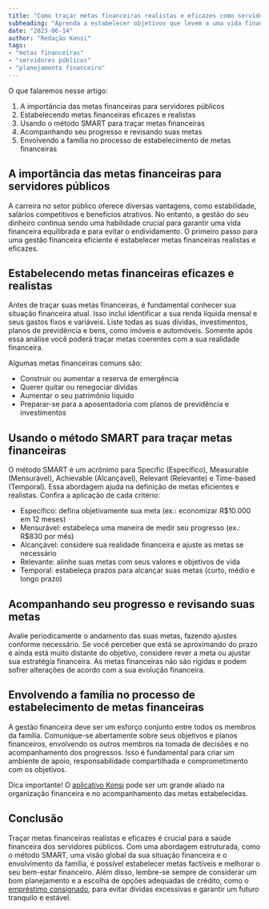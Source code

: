 ```yaml
---
title: "Como traçar metas financeiras realistas e eficazes como servidor público"
subheading: "Aprenda a estabelecer objetivos que levem a uma vida financeira equilibrada e sustentável"
date: "2023-06-14"
author: "Redação Konsi"
tags:
- "metas financeiras"
- "servidores públicos"
- "planejamento financeiro"
---
```


O que falaremos nesse artigo:
1. A importância das metas financeiras para servidores públicos
2. Estabelecendo metas financeiras eficazes e realistas
3. Usando o método SMART para traçar metas financeiras
4. Acompanhando seu progresso e revisando suas metas
5. Envolvendo a família no processo de estabelecimento de metas financeiras

A importância das metas financeiras para servidores públicos
---

A carreira no setor público oferece diversas vantagens, como estabilidade, salários competitivos e benefícios atrativos. No entanto, a gestão do seu dinheiro continua sendo uma habilidade crucial para garantir uma vida financeira equilibrada e para evitar o endividamento. O primeiro passo para uma gestão financeira eficiente é estabelecer metas financeiras realistas e eficazes.

Estabelecendo metas financeiras eficazes e realistas
---

Antes de traçar suas metas financeiras, é fundamental conhecer sua situação financeira atual. Isso inclui identificar a sua renda líquida mensal e seus gastos fixos e variáveis. Liste todas as suas dívidas, investimentos, planos de previdência e bens, como imóveis e automóveis. Somente após essa análise você poderá traçar metas coerentes com a sua realidade financeira.

Algumas metas financeiras comuns são:

- Construir ou aumentar a reserva de emergência
- Querer quitar ou renegociar dívidas
- Aumentar o seu patrimônio líquido
- Preparar-se para a aposentadoria com planos de previdência e investimentos

Usando o método SMART para traçar metas financeiras
---

O método SMART é um acrônimo para Specific (Específico), Measurable (Mensurável), Achievable (Alcançável), Relevant (Relevante) e Time-based (Temporal). Essa abordagem ajuda na definição de metas eficientes e realistas. Confira a aplicação de cada critério:

- Específico: defina objetivamente sua meta (ex.: economizar R$10.000 em 12 meses)
- Mensurável: estabeleça uma maneira de medir seu progresso (ex.: R$830 por mês)
- Alcançável: considere sua realidade financeira e ajuste as metas se necessário
- Relevante: alinhe suas metas com seus valores e objetivos de vida
- Temporal: estabeleça prazos para alcançar suas metas (curto, médio e longo prazo)

Acompanhando seu progresso e revisando suas metas
---

Avalie periodicamente o andamento das suas metas, fazendo ajustes conforme necessário. Se você perceber que está se aproximando do prazo e ainda está muito distante do objetivo, considere rever a meta ou ajustar sua estratégia financeira. As metas financeiras não são rígidas e podem sofrer alterações de acordo com a sua evolução financeira.

Envolvendo a família no processo de estabelecimento de metas financeiras
---

A gestão financeira deve ser um esforço conjunto entre todos os membros da família. Comunique-se abertamente sobre seus objetivos e planos financeiros, envolvendo os outros membros na tomada de decisões e no acompanhamento dos progressos. Isso é fundamental para criar um ambiente de apoio, responsabilidade compartilhada e comprometimento com os objetivos.

Dica importante! O [aplicativo Konsi](https://www.konsi.com.br/download) pode ser um grande aliado na organização financeira e no acompanhamento das metas estabelecidas. 

Conclusão
---

Traçar metas financeiras realistas e eficazes é crucial para a saúde financeira dos servidores públicos. Com uma abordagem estruturada, como o método SMART, uma visão global da sua situação financeira e o envolvimento da família, é possível estabelecer metas factíveis e melhorar o seu bem-estar financeiro. Além disso, lembre-se sempre de considerar um bom planejamento e a escolha de opções adequadas de crédito, como o [empréstimo consignado](https://konsi.com.br/postagens/5-motivos-para-escolher-o-credito-consignado-publico), para evitar dívidas excessivas e garantir um futuro tranquilo e estável.
